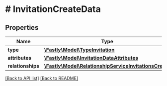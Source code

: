 # # InvitationCreateData

## Properties

Name | Type | Description | Notes
------------ | ------------- | ------------- | -------------
**type** | [**\Fastly\Model\TypeInvitation**](TypeInvitation.md) |  | [optional] 
**attributes** | [**\Fastly\Model\InvitationDataAttributes**](InvitationDataAttributes.md) |  | [optional] 
**relationships** | [**\Fastly\Model\RelationshipServiceInvitationsCreate**](RelationshipServiceInvitationsCreate.md) |  | [optional] 


[[Back to API list]](../../README.md#endpoints) [[Back to README]](../../README.md)
